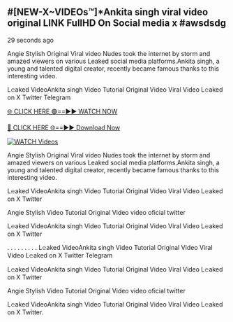 ## #[NEW-X~VIDEOs™]*Ankita singh viral video original LINK FullHD On Social media x #awsdsdg

29 seconds ago

Angie Stylish Original Viral video Nudes took the internet by storm and amazed viewers on various Leaked social media platforms.Ankita singh, a young and talented digital creator, recently became famous thanks to this interesting video.

L𝚎aked VideoAnkita singh Video Tutorial Original Video Viral Video L𝚎aked on X Twitter Telegram

[🌐 CLICK HERE 🟢==►► WATCH NOW](https://shorturl.at/XvvZf)

[🔴 CLICK HERE 🌐==►► Download Now](https://shorturl.at/XvvZf)

[![WATCH Videos](https://i.imgur.com/dJHk4Zq.gif)](https://shorturl.at/XvvZf)

Angie Stylish Original Viral video Nudes took the internet by storm and amazed viewers on various Leaked social media platforms.Ankita singh, a young and talented digital creator, recently became famous thanks to this interesting video.

L𝚎aked VideoAnkita singh Video Tutorial Original Video Viral Video L𝚎aked on X Twitter

Angie Stylish Video Tutorial Original Video video oficial twitter

L𝚎aked VideoAnkita singh Video Tutorial Original Video Viral Video L𝚎aked on X Twitter

. . . . . . . . . L𝚎aked VideoAnkita singh Video Tutorial Original Video Viral Video L𝚎aked on X Twitter Telegram

L𝚎aked VideoAnkita singh Video Tutorial Original Video Viral Video L𝚎aked on X Twitter

Angie Stylish Video Tutorial Original Video video oficial twitter

L𝚎aked VideoAnkita singh Video Tutorial Original Video Viral Video L𝚎aked on X Twitter.